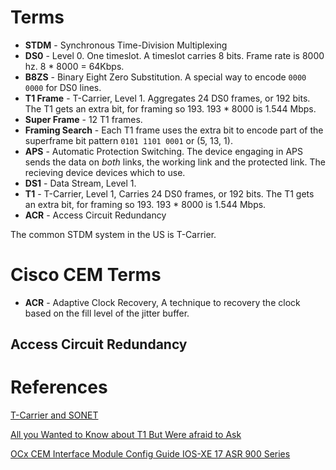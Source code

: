 # Terms

* **STDM** - Synchronous Time-Division Multiplexing
* **DS0** - Level 0. One timeslot. A timeslot carries 8 bits. Frame rate is 8000 hz. 8 * 8000 = 64Kbps.
* **B8ZS** - Binary Eight Zero Substitution. A special way to encode `0000 0000` for DS0 lines.
* **T1 Frame** - T-Carrier, Level 1. Aggregates 24 DS0 frames, or 192 bits. The T1 gets an extra bit, for framing so 193. 193 * 8000 is 1.544 Mbps.
* **Super Frame** - 12 T1 frames.
* **Framing Search** - Each T1 frame uses the extra bit to encode part of the superframe bit pattern `0101 1101 0001` or (5, 13, 1).
* **APS** - Automatic Protection Switching. The device engaging in APS sends the data on *both* links, the working link and the protected link. The recieving device devices which to use.
* **DS1** - Data Stream, Level 1.
* **T1** - T-Carrier, Level 1, Carries 24 DS0 frames, or 192 bits. The T1 gets an extra bit, for framing so 193. 193 * 8000 is 1.544 Mbps.
* **ACR** - Access Circuit Redundancy

The common STDM system in the US is T-Carrier.

# Cisco CEM Terms

* **ACR** - Adaptive Clock Recovery, A technique to recovery the clock based on the fill level of the jitter buffer.

## Access Circuit Redundancy

# References

[T-Carrier and SONET](https://pld.cs.luc.edu/telecom/mnotes/tcarrier_sonet.html)

[All you Wanted to Know about T1 But Were afraid to Ask](https://www.dcbnet.com/notes/9611t1.html)

[OCx CEM Interface Module Config Guide IOS-XE 17 ASR 900 Series](https://www.cisco.com/c/en/us/td/docs/routers/asr903/software/guide/cem/17-1-1/b-cem-ocx-xe-asr900/m-configuring-aps-cem-ocx.html)